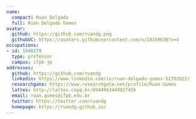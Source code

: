 ```yaml
---
name:
  compact: Ruan Delgado
  full: Ruan Delgado Gomes
avatar:
  github: https://github.com/ruandg.png
  githubUC: https://avatars.githubusercontent.com/u/10169638?v=4
occupations:
- id: 1948179
  type: professor
  campus: ifpb-jp
addresses:
  github: https://github.com/ruandg
  linkedin: https://www.linkedin.com/in/ruan-delgado-gomes-52702b22/
  researchgate: https://www.researchgate.net/profile/Ruan-Gomes
  lattes: http://lattes.cnpq.br/0944963449027456
  email: ruan.gomes@ifpb.edu.br
  twitter: https://twitter.com/ruandg
  homepage: https://ruandg.github.io/
---
```

